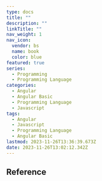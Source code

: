 ```yaml
---
type: docs
title: ""
description: ""
linkTitle: ""
nav_weight: 1
nav_icon:
  vendor: bs
  name: book
  color: blue
featured: true
series:
  - Programming
  - Programming Language
categories:
  - Angular
  - Angular Basic
  - Programming Language
  - Javascript
tags:
  - Angular
  - Javascript
  - Programming Language
  - Angular Basic
lastmod: 2023-11-26T13:36:39.673Z
date: 2023-11-26T13:02:12.342Z
---
```


## Reference
